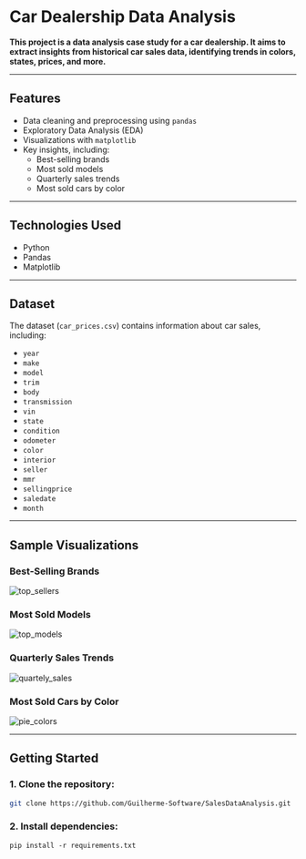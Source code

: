 # Car Dealership Data Analysis

**This project is a data analysis case study for a car dealership. It aims to extract insights from historical car sales data, identifying trends in colors, states, prices, and more.**

---

## Features

- Data cleaning and preprocessing using `pandas`
- Exploratory Data Analysis (EDA)
- Visualizations with `matplotlib`
- Key insights, including:
  - Best-selling brands
  - Most sold models
  - Quarterly sales trends
  - Most sold cars by color

---

## Technologies Used

- Python
- Pandas
- Matplotlib

---

## Dataset

The dataset (`car_prices.csv`) contains information about car sales, including:

- `year`
- `make`
- `model`
- `trim`
- `body`
- `transmission`
- `vin`
- `state`
- `condition`
- `odometer`
- `color`
- `interior`
- `seller`
- `mmr`
- `sellingprice`
- `saledate`
- `month`

---

## Sample Visualizations

### Best-Selling Brands
![top_sellers](https://github.com/user-attachments/assets/f5406b93-da89-4812-af21-779a3e6d4648)

### Most Sold Models
![top_models](https://github.com/user-attachments/assets/4b6658d3-4f51-401c-abf4-24f4ab8e2314)

### Quarterly Sales Trends
![quartely_sales](https://github.com/user-attachments/assets/0b76aac4-0e73-4715-82ce-412ecccdde81)

### Most Sold Cars by Color
![pie_colors](https://github.com/user-attachments/assets/6d5a63fc-016f-4e0b-9e14-ae9f4a9be9cb)

---

## Getting Started

### 1. Clone the repository:
```bash
git clone https://github.com/Guilherme-Software/SalesDataAnalysis.git
```
### 2. Install dependencies:
```
pip install -r requirements.txt
```

